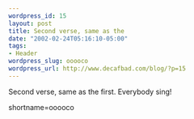 ```yaml
--- 
wordpress_id: 15
layout: post
title: Second verse, same as the
date: "2002-02-24T05:16:10-05:00"
tags: 
- Header
wordpress_slug: ooooco
wordpress_url: http://www.decafbad.com/blog/?p=15
---
```

Second verse, same as the first.  Everybody sing!
<!--more-->
shortname=ooooco
